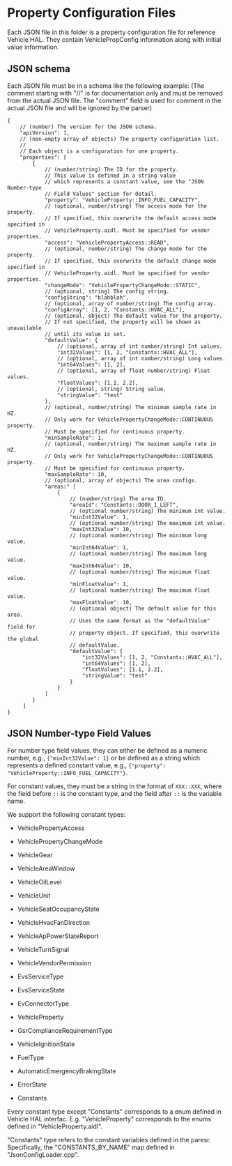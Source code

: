 # Property Configuration Files

Each JSON file in this folder is a property configuration file for reference
Vehicle HAL. They contain VehiclePropConfig information along with initial
value information.

## JSON schema

Each JSON file must be in a schema like the following example:
(The comment starting with "//" is for documentation only and must be removed
from the actual JSON file. The "comment" field is used for comment in the
actual JSON file and will be ignored by the parser)

```
{
    // (number) The version for the JSON schema.
    "apiVersion": 1,
    // (non-empty array of objects) The property configuration list.
    //
    // Each object is a configuration for one property.
    "properties": [
        {
            // (number/string) The ID for the property.
            // This value is defined in a string value
            // which represents a constant value, see the "JSON Number-type
            // Field Values" section for detail.
            "property": "VehicleProperty::INFO_FUEL_CAPACITY",
            // (optional, number/string) The access mode for the property.
            // If specified, this overwrite the default access mode specified in
            // VehicleProperty.aidl. Must be specified for vendor properties.
            "access": "VehiclePropertyAccess::READ",
            // (optional, number/string) The change mode for the property.
            // If specified, this overwrite the default change mode specified in
            // VehicleProperty.aidl. Must be specified for vendor properties.
            "changeMode": "VehiclePropertyChangeMode::STATIC",
            // (optional, string) The config string.
            "configString": "blahblah",
            // (optional, array of number/string) The config array.
            "configArray": [1, 2, "Constants::HVAC_ALL"],
            // (optional, object) The default value for the property.
            // If not specified, the property will be shown as unavailable
            // until its value is set.
            "defaultValue": {
                // (optional, array of int number/string) Int values.
                "int32Values": [1, 2, "Constants::HVAC_ALL"],
                // (optional, array of int number/string) Long values.
                "int64Values": [1, 2],
                // (optional, array of float number/string) Float values.
                "floatValues": [1.1, 2.2],
                // (optional, string) String value.
                "stringValue": "test"
            },
            // (optional, number/string) The minimum sample rate in HZ.
            // Only work for VehiclePropertyChangeMode::CONTINUOUS property.
            // Must be specified for continuous property.
            "minSampleRate": 1,
            // (optional, number/string) The maximum sample rate in HZ.
            // Only work for VehiclePropertyChangeMode::CONTINUOUS property.
            // Must be specified for continuous property.
            "maxSampleRate": 10,
            // (optional, array of objects) The area configs.
            "areas:" [
                {
                    // (number/string) The area ID.
                    "areaId": "Constants::DOOR_1_LEFT",
                    // (optional number/string) The minimum int value.
                    "minInt32Value": 1,
                    // (optional number/string) The maximum int value.
                    "maxInt32Value": 10,
                    // (optional number/string) The minimum long value.
                    "minInt64Value": 1,
                    // (optional number/string) The maximum long value.
                    "maxInt64Value": 10,
                    // (optional number/string) The minimum float value.
                    "minFloatValue": 1,
                    // (optional number/string) The maximum float value.
                    "maxFloatValue": 10,
                    // (optional object) The default value for this area.
                    // Uses the same format as the "defaultValue" field for
                    // property object. If specified, this overwrite the global
                    // defaultValue.
                    "defaultValue": {
                        "int32Values": [1, 2, "Constants::HVAC_ALL"],
                        "int64Values": [1, 2],
                        "floatValues": [1.1, 2.2],
                        "stringValue": "test"
                    }
                }
            ]
        }
     ]
}
```

## JSON Number-type Field Values

For number type field values, they can either be defined as a numeric number,
e.g., `{"minInt32Value": 1}` or be defined as a string which represents a
defined constant value, e.g.,
`{"property": "VehicleProperty::INFO_FUEL_CAPACITY"}`.

For constant values, they must be a string in the format of `XXX::XXX`, where
the field before `::` is the constant type, and the field after `::` is the
variable name.

We support the following constant types:

* VehiclePropertyAccess

* VehiclePropertyChangeMode

* VehicleGear

* VehicleAreaWindow

* VehicleOilLevel

* VehicleUnit

* VehicleSeatOccupancyState

* VehicleHvacFanDirection

* VehicleApPowerStateReport

* VehicleTurnSignal

* VehicleVendorPermission

* EvsServiceType

* EvsServiceState

* EvConnectorType

* VehicleProperty

* GsrComplianceRequirementType

* VehicleIgnitionState

* FuelType

* AutomaticEmergencyBrakingState

* ErrorState

* Constants

Every constant type except "Constants" corresponds to a enum defined in Vehicle
HAL interfac. E.g. "VehicleProperty" corresponds to the enums defined in
"VehicleProperty.aidl".

"Constants" type refers to the constant variables defined in the paresr.
Specifically, the "CONSTANTS_BY_NAME" map defined in "JsonConfigLoader.cpp".
